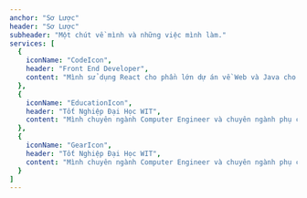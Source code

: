 ```yaml
---
anchor: "Sơ Lược"
header: "Sơ Lược"
subheader: "Một chút về mình và những việc mình làm."
services: [
  {
    iconName: "CodeIcon",
    header: "Front End Developer",
    content: "Mình sử dụng React cho phần lớn dự án về Web và Java cho phát triển phần mềm Android."
  },
  {
    iconName: "EducationIcon",
    header: "Tốt Nghiệp Đại Học WIT",
    content: "Mình chuyên ngành Computer Engineer và chuyên ngành phụ của mình là Computer Science."
  },
  {
    iconName: "GearIcon",
    header: "Tốt Nghiệp Đại Học WIT",
    content: "Mình chuyên ngành Computer Engineer và chuyên ngành phụ của mình là Computer Science."
  }
]
---
```

